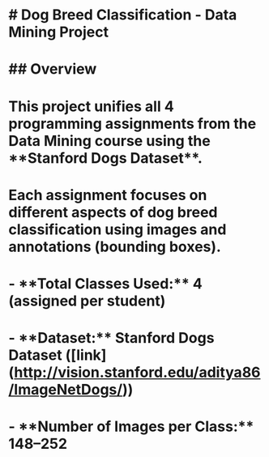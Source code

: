 # \# Dog Breed Classification - Data Mining Project

# 

# \## Overview

# This project unifies all 4 programming assignments from the Data Mining course using the \*\*Stanford Dogs Dataset\*\*.  

# Each assignment focuses on different aspects of dog breed classification using images and annotations (bounding boxes).  

# 

# \- \*\*Total Classes Used:\*\* 4 (assigned per student)

# \- \*\*Dataset:\*\* Stanford Dogs Dataset (\[link](http://vision.stanford.edu/aditya86/ImageNetDogs/))

# \- \*\*Number of Images per Class:\*\* 148–252

# 

# 

# 

